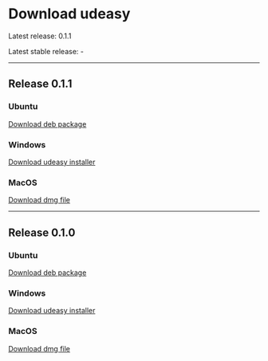 # Download udeasy

Latest release: 0.1.1

Latest stable release: -

---


## Release 0.1.1

### Ubuntu

[Download deb package](https://github.com/unipv-larl/udeasy/releases/download/v0.1.1/udeasy_0.1.1-1_amd64.deb)

### Windows

[Download udeasy installer](https://github.com/unipv-larl/udeasy/releases/download/v0.1.1/udeasy-0.1.1-installer.exe)

### MacOS

[Download dmg file](https://github.com/unipv-larl/udeasy/releases/download/v0.1.1/udeasy-0.1.1.dmg)


---

## Release 0.1.0

### Ubuntu

[Download deb package](https://github.com/unipv-larl/udeasy/releases/download/v0.1.0/udeasy_0.1.0-2_amd64.deb)

### Windows

[Download udeasy installer](https://github.com/unipv-larl/udeasy/releases/download/v0.1.0/udeasy-0.1.0-installer.exe)

### MacOS

[Download dmg file](https://github.com/unipv-larl/udeasy/releases/download/v0.1.0/udeasy-0.1.0.dmg)
